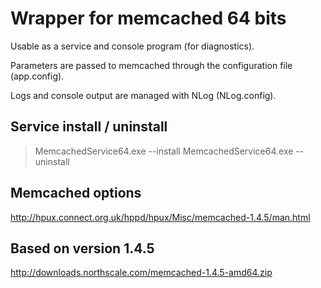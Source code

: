 Wrapper for memcached 64 bits
=========================

Usable as a service and console program (for diagnostics).

Parameters are passed to memcached through the configuration file (app.config).

Logs and console output are managed with NLog (NLog.config).

Service install / uninstall
------------------------
> MemcachedService64.exe --install
> MemcachedService64.exe --uninstall

Memcached options
------------------------
http://hpux.connect.org.uk/hppd/hpux/Misc/memcached-1.4.5/man.html

Based on version 1.4.5
------------------------
http://downloads.northscale.com/memcached-1.4.5-amd64.zip